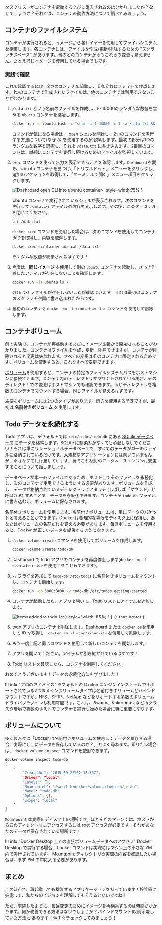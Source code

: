タスクリストがコンテナを起動するたびに消去されるのは分かりましたか？なぜでしょうか？それでは、コンテナの動作方法について調べてみましょう。

## コンテナのファイルシステム

コンテナが実行されると、イメージから各レイヤーを使用してファイルシステムを構築します。各コンテナには、ファイルを作成/更新/削除するための "スクラッチスペース" があります。他のどのコンテナからもこれらの変更は見えません。たとえ同じイメージを使用している場合でもです。

### 実践で確認

これを確認するには、2つのコンテナを起動し、それぞれにファイルを作成します。1つのコンテナで作成されたファイルは、他のコンテナでは利用できないことがわかります。

1. `/data.txt` という名前のファイルを作成し、1〜10000のランダムな数値を含める `ubuntu` コンテナを開始します。

    ```bash
    docker run -d ubuntu bash -c "shuf -i 1-10000 -n 1 -o /data.txt && tail -f /dev/null"
    ```

    コマンドが気になる場合は、 bash シェルを開始し、2つのコマンドを実行する方法について(なぜ `&&` を使用するのか)説明します。最初の部分は1つのランダムな数字を選択し、それを `/data.txt` に書き込みます。2番目のコマンドは、単純にコンテナを実行し続けるためのファイルを監視しています。

1. `exec` コマンドを使って出力を表示できることを確認します。`Dashboard` を開き、Ubuntu コンテナを見つけ、「トリプルドット」メニューをクリックし、追加のアクションを取得して、「ターミナルで開く」メニュー項目をクリックします。

    ![Dashboard open CLI into ubuntu container](dashboard-open-cli-ubuntu.png){: style=width:75% }

    Ubuntu コンテナで実行されているシェルが表示されます。次のコマンドを実行して `/data.txt` ファイルの内容を表示します。その後、このターミナルを閉じてください。

    ```bash
    cat /data.txt
    ```

    `docker exec` コマンドを使用した場合は、次のコマンドを使用してコンテナのIDを取得し、内容を取得します。

    ```bash
    docker exec <container-id> cat /data.txt
    ```

    ランダムな数値が表示されるはずです！

1. 今度は、**同じイメージ** を使用して別の `ubuntu` コンテナを起動し、さっき作成したファイルが存在しないことを確認します。

    ```bash
    docker run -it ubuntu ls /
    ```

    `data.txt` ファイルが存在しないことが確認できます。それは最初のコンテナのスクラッチ空間に書き込まれたからです。

1. 最初のコンテナを `docker rm -f <container-id>` コマンドを使用して削除します。

## コンテナボリューム

前の実験で、コンテナが再起動するたびにイメージ定義から開始されることがわかりました。コンテナはファイルを作成、更新、削除できますが、コンテナが削除されると変更は失われます。すべての変更はそのコンテナに限定されるためです。ボリュームを使用すると、これをすべて変更できます。

[ボリューム](https://docs.docker.com/storage/volumes/)を使用すると、コンテナの特定のファイルシステムパスをホストマシンに接続できます。コンテナ内のディレクトリがマウントされている場合、そのディレクトリでの変更はホストマシンでも確認できます。同じディレクトリを複数のコンテナでマウントする場合、同じファイルが見えるはずです。

主要なボリュームには2つのタイプがあります。両方を使用する予定ですが、最初は **名前付きボリューム** を使用します。

## Todo データを永続化する

Todo アプリは、デフォルトでは `/etc/todos/todo.db` にある [SQLite データベース](https://www.sqlite.org/index.html) にデータを格納します。SQLite に馴染みがなくても心配しないでください！それは単にリレーショナルデータベースで、すべてのデータが単一のファイルに格納されているだけです。大規模なアプリケーションには向いていませんが、小さなデモには適しています。後でこれを別のデータベースエンジンに変更することについて話しましょう。

データベースが単一のファイルであるため、ホスト上でそのファイルを永続化し、次のコンテナで使用できるようにする必要があります。ボリュームを作成し、データが格納されているディレクトリにアタッチ (しばしば「マウント」と呼ばれる) することで、データを永続化できます。コンテナが `todo.db` ファイルに書き込むと、ボリュームに保存されます。

名前付きボリュームを使用します。名前付きボリュームは、単にデータのバケットと考えることができます。Docker は物理的な場所をディスク上に保持し、あなたはボリュームの名前だけを覚える必要があります。毎回ボリュームを使用すると、Docker が正しいデータを提供するようになります。

1. `docker volume create` コマンドを使用してボリュームを作成します。

    ```bash
    docker volume create todo-db
    ```

1. Dashboard で todo アプリのコンテナを再度停止します(`docker rm -f <container-id>` を使用することもできます)。

1. `-v` フラグを追加して `todo-db:/etc/todos` に名前付きボリュームをマウントし、コンテナを開始します。

    ```bash
    docker run -dp 3000:3000 -v todo-db:/etc/todos getting-started
    ```

1. コンテナが起動したら、アプリを開いて、Todo リストにアイテムを追加します。

    ![Items added to todo list](items-added.png){: style="width: 55%; " }
    {: .text-center }

1. todo アプリのコンテナを削除します。Dashboard または `docker ps`を使用して ID を取得し、`docker rm -f <container-id>` を使用して削除します。

1. もう一度上記と同じコマンドを使用して新しいコンテナを開始します。

1. アプリを開いてください。アイテムが引き継がれているはずです！

1. Todo リストを確認したら、コンテナを削除してください。

おめでとうございます！データの永続化方法を学びました！

!!! info "プロのアドバイス"
    デフォルトの Docker エンジンインストールでサポートされている2つのメインボリュームタイプは名前付きボリュームとバインドマウントですが、NFS、SFTP、NetApp などをサポートする多数のボリュームドライバプラグインも利用可能です。これは、Swarm、Kubernetes などのクラスタ環境で複数のホストでコンテナを実行し始めた場合に特に重要になります。

## ボリュームについて

多くの人々は「Docker は名前付きボリュームを使用してデータを保存する場合、実際にどこにデータを保存しているのか？」とよく尋ねます。知りたい場合は、 `docker volume inspect` コマンドを使用できます。

```bash
docker volume inspect todo-db
[
    {
        "CreatedAt": "2019-09-26T02:18:36Z",
        "Driver": "local",
        "Labels": {},
        "Mountpoint": "/var/lib/docker/volumes/todo-db/_data",
        "Name": "todo-db",
        "Options": {},
        "Scope": "local"
    }
]
```

`Mountpoint` は実際のディスク上の場所です。ほとんどのマシンでは、ホストからこのディレクトリにアクセスするには root アクセスが必要です。それがあなたのデータが保存されている場所です！

!!! info "Docker Desktop 上での直接ボリュームデータへのアクセス"
    Docker Desktop で実行する場合、Docker コマンドは実際にはマシン上の小さな VM 内で実行されています。
     Mountpoint ディレクトリの実際の内容を確認したい場合は、まず VM の中に入る必要があります。

## まとめ

この時点で、再起動しても機能するアプリケーションを持っています！投資家に披露して、私たちのビジョンを理解してもらえるといいですね！

ただ、前述したように、毎回変更のためにイメージを再構築するのは時間がかかります。何か改善できる方法はないでしょうか？バインドマウント(以前示唆していた方法)があります！今すぐチェックしてみましょう！